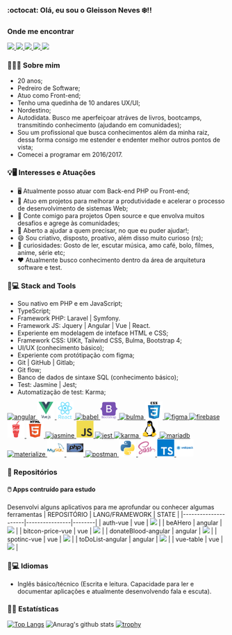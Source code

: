 ### :octocat: Olá, eu sou o Gleisson Neves ❄️!!
### Onde me encontrar
<span>
  <a href="https://www.linkedin.com/in/gleissonneves/" rel="nofollow noreferrer">
    <img src="https://img.shields.io/static/v1?label=me&message=Linkedin&color=0A66C2&style=for-the-badge&logo=linkedin"/>
  </a>
</span>

<span>
  <a href="https://www.figma.com/@gleissonneves" rel="nofollow noreferrer">
    <img src="https://img.shields.io/static/v1?label=me&message=Figma&color=3b1275&style=for-the-badge&logo=figma"/>
  </a>
</span>

<span>
  <a href="https://www.behance.net/gleissonneves" rel="nofollow noreferrer">
    <img src="https://img.shields.io/static/v1?label=me&message=Behance&color=1769FF&style=for-the-badge&logo=behance"/>
  </a>
</span>

<span>
  <a href="https://www.instagram.com/gleissonneves_/" rel="nofollow noreferrer">
    <img src="https://img.shields.io/static/v1?label=me&message=Instagram&color=E4405F&style=for-the-badge&logo=instagram"/>
  </a>
</span>

<span>
  <a href="https://www.99freelas.com.br/user/gleissonneves" rel="nofollow noreferrer">
    <img src="https://img.shields.io/static/v1?label=me&message=99freelas&color=01A0DD&style=for-the-badge&logo="/>
  </a>
</span>


### 👨🏻‍💻 Sobre mim

* 20 anos;
* Pedreiro de Software;
* Atuo como Front-end;
* Tenho uma quedinha de 10 andares UX/UI;
* Nordestino;
* Autodidata. Busco me aperfeiçoar atráves de livros, bootcamps, transmitindo conhecimento (ajudando em comunidades);
* Sou um profissional que busca conhecimentos além da minha raiz, dessa forma consigo me estender e endenter melhor outros pontos de vista;
* Comecei a programar em 2016/2017.
<!--[Veja mais sobre mim no meu Portifólio 💡:blue_heart:](https://gleissonneves.github.io/gleissonneves/)-->

### 💡🖥️ Interesses e Atuações

* 🖥️ Atualmente posso atuar com Back-end PHP ou Front-end;
* 🌱 Atuo em projetos para melhorar a produtividade e acelerar o processo de desenvolvimento de sistemas Web;
* 👻 Conte comigo para projetos Open source e que envolva muitos desafios e agrege às comunidades;
* 💬 Aberto a ajudar a quem precisar, no que eu puder ajudar!;
* 😄 Sou criativo, disposto, proativo, além disso muito curioso (rs);
* 🤡 curiosidades: Gosto de ler, escutar música, amo café, bolo, filmes, anime, série etc;
* ❤️ Atualmente busco conhecimento dentro da área de arquitetura software e test.

### 🚀💻 Stack and Tools

* Sou nativo em PHP e em JavaScript;
* TypeScript;
* Framework PHP: Laravel | Symfony.
* Framework JS: Jquery | Angular | Vue | React.
* Experiente em modelagem de inteface HTML e CSS;
* Framework CSS: UIKit, Tailwind CSS, Bulma, Bootstrap 4;
* UI/UX (conhecimento básico);
* Experiente com protótipação com figma;
* Git | GitHub | Gitlab;
* Git flow;
* Banco de dados de sintaxe SQL (conhecimento básico);
* Test: Jasmine | Jest;
* Automatização de test: Karma;

<p align="left"> <a href="https://angular.io" target="_blank" rel="noreferrer"> <img src="https://angular.io/assets/images/logos/angular/angular.svg" alt="angular" width="40" height="40"/> </a> <a href="https://vuejs.org/" target="_blank" rel="noreferrer"> <img src="https://raw.githubusercontent.com/devicons/devicon/master/icons/vuejs/vuejs-original-wordmark.svg" alt="vuejs" width="40" height="40"/> </a>
<a href="https://reactjs.org/" target="_blank" rel="noreferrer"> <img src="https://raw.githubusercontent.com/devicons/devicon/master/icons/react/react-original-wordmark.svg" alt="react" width="40" height="40"/> </a>
<a href="https://babeljs.io/" target="_blank" rel="noreferrer"> <img src="https://www.vectorlogo.zone/logos/babeljs/babeljs-icon.svg" alt="babel" width="40" height="40"/> </a> <a href="https://getbootstrap.com" target="_blank" rel="noreferrer"> <img src="https://raw.githubusercontent.com/devicons/devicon/master/icons/bootstrap/bootstrap-plain-wordmark.svg" alt="bootstrap" width="40" height="40"/> </a> <a href="https://bulma.io/" target="_blank" rel="noreferrer"> <img src="https://raw.githubusercontent.com/gilbarbara/logos/804dc257b59e144eaca5bc6ffd16949752c6f789/logos/bulma.svg" alt="bulma" width="40" height="40"/> </a> <a href="https://www.w3schools.com/css/" target="_blank" rel="noreferrer"> <img src="https://raw.githubusercontent.com/devicons/devicon/master/icons/css3/css3-original-wordmark.svg" alt="css3" width="40" height="40"/> </a> <a href="https://www.figma.com/" target="_blank" rel="noreferrer"> <img src="https://www.vectorlogo.zone/logos/figma/figma-icon.svg" alt="figma" width="40" height="40"/> </a> <a href="https://firebase.google.com/" target="_blank" rel="noreferrer"> <img src="https://www.vectorlogo.zone/logos/firebase/firebase-icon.svg" alt="firebase" width="40" height="40"/> </a> <a href="https://gulpjs.com" target="_blank" rel="noreferrer"> <img src="https://raw.githubusercontent.com/devicons/devicon/master/icons/gulp/gulp-plain.svg" alt="gulp" width="40" height="40"/> </a> <a href="https://www.w3.org/html/" target="_blank" rel="noreferrer"> <img src="https://raw.githubusercontent.com/devicons/devicon/master/icons/html5/html5-original-wordmark.svg" alt="html5" width="40" height="40"/> </a> <a href="https://jasmine.github.io/" target="_blank" rel="noreferrer"> <img src="https://www.vectorlogo.zone/logos/jasmine/jasmine-icon.svg" alt="jasmine" width="40" height="40"/> </a> <a href="https://developer.mozilla.org/en-US/docs/Web/JavaScript" target="_blank" rel="noreferrer"> <img src="https://raw.githubusercontent.com/devicons/devicon/master/icons/javascript/javascript-original.svg" alt="javascript" width="40" height="40"/> </a> <a href="https://jestjs.io" target="_blank" rel="noreferrer"> <img src="https://www.vectorlogo.zone/logos/jestjsio/jestjsio-icon.svg" alt="jest" width="40" height="40"/> </a> <a href="https://karma-runner.github.io/latest/index.html" target="_blank" rel="noreferrer"> <img src="https://raw.githubusercontent.com/detain/svg-logos/780f25886640cef088af994181646db2f6b1a3f8/svg/karma.svg" alt="karma" width="40" height="40"/> </a> <a href="https://www.linux.org/" target="_blank" rel="noreferrer"> <img src="https://raw.githubusercontent.com/devicons/devicon/master/icons/linux/linux-original.svg" alt="linux" width="40" height="40"/> </a> <a href="https://mariadb.org/" target="_blank" rel="noreferrer"> <img src="https://www.vectorlogo.zone/logos/mariadb/mariadb-icon.svg" alt="mariadb" width="40" height="40"/> </a> <a href="https://materializecss.com/" target="_blank" rel="noreferrer"> <img src="https://raw.githubusercontent.com/prplx/svg-logos/5585531d45d294869c4eaab4d7cf2e9c167710a9/svg/materialize.svg" alt="materialize" width="40" height="40"/> </a> <a href="https://www.mysql.com/" target="_blank" rel="noreferrer"> <img src="https://raw.githubusercontent.com/devicons/devicon/master/icons/mysql/mysql-original-wordmark.svg" alt="mysql" width="40" height="40"/> </a> <a href="https://www.php.net" target="_blank" rel="noreferrer"> <img src="https://raw.githubusercontent.com/devicons/devicon/master/icons/php/php-original.svg" alt="php" width="40" height="40"/> </a> <a href="https://postman.com" target="_blank" rel="noreferrer"> <img src="https://www.vectorlogo.zone/logos/getpostman/getpostman-icon.svg" alt="postman" width="40" height="40"/> </a> <a href="https://www.python.org" target="_blank" rel="noreferrer"> <img src="https://raw.githubusercontent.com/devicons/devicon/master/icons/python/python-original.svg" alt="python" width="40" height="40"/> </a> <a href="https://sass-lang.com" target="_blank" rel="noreferrer"> <img src="https://raw.githubusercontent.com/devicons/devicon/master/icons/sass/sass-original.svg" alt="sass" width="40" height="40"/> </a> <a href="https://www.typescriptlang.org/" target="_blank" rel="noreferrer"> <img src="https://raw.githubusercontent.com/devicons/devicon/master/icons/typescript/typescript-original.svg" alt="typescript" width="40" height="40"/> </a> <a href="https://webpack.js.org" target="_blank" rel="noreferrer"> <img src="https://raw.githubusercontent.com/devicons/devicon/d00d0969292a6569d45b06d3f350f463a0107b0d/icons/webpack/webpack-original-wordmark.svg" alt="webpack" width="40" height="40"/> </a> </p>
<!-- creditos: https://rahuldkjain.github.io/gh-profile-readme-generator/ -->


### :toolbox: Repositórios
#### :computer_mouse: Apps contruído para estudo
Desenvolvi alguns aplicativos para me aprofundar ou conhecer algumas ferramentas
| REPOSITÓRIO         | LANG/FRAMEWORK | STATE  |
|---------------------|----------------|--------|
| auth-vue            | vue            | <img src="https://img.shields.io/badge/status project-finished-red"/> |
| beAHero             | angular        | <img src="https://img.shields.io/badge/status project-finished-red"/> |
| bitcon-price-vue    | vue            | <img src="https://img.shields.io/badge/status project-finished-red"/> |
| donateBlood-angular | angular        | <img src="https://img.shields.io/badge/status project-finished-red"/> |
| spotinc-vue         | vue            | <img src="https://img.shields.io/badge/status project-finished-red"/> |
| toDoList-angular    | angular        | <img src="https://img.shields.io/badge/status project-finished-red"/> |
| vue-table           | vue            | <img src="https://img.shields.io/badge/status project-progress-yellow"/> |


### 🚀💻 Idiomas
* Inglês básico/técnico (Escrita e leitura. Capacidade para ler e documentar aplicações e atualmente desenvolvendo fala e escuta).

### 🧮📐 Estatísticas
[![Top Langs](https://github-readme-stats.vercel.app/api/top-langs/?username=gleissonneves&hide=html,hack&theme=tokyonight)](https://github.com/anuraghazra/github-readme-stats)
![Anurag's github stats](https://github-readme-stats.vercel.app/api?username=gleissonneves&show_icons=true&theme=tokyonight)
[![trophy](https://github-profile-trophy.vercel.app/?username=gleissonneves&theme=gruvbox)](https://github.com/gleissonneves/github-profile-trophy)
